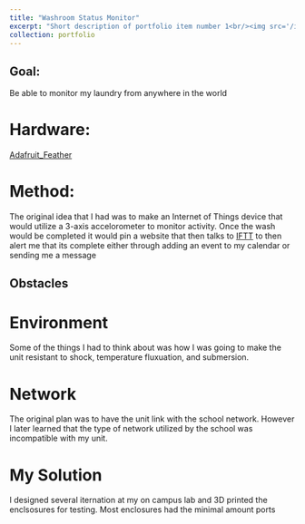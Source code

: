 ```yaml
---
title: "Washroom Status Monitor"
excerpt: "Short description of portfolio item number 1<br/><img src='/images/500x300.png'>"
collection: portfolio
---
```


## Goal: 
Be able to monitor my laundry from anywhere in the world

# Hardware:
[Adafruit_Feather](https://www.adafruit.com/)

# Method:

The original idea that I had was to make an Internet of Things device that would utilize a 3-axis accelorometer to monitor activity. Once the wash would be completed it would pin a website that then talks to [IFTT](https://www.iftt.com) to then alert me that its complete either through adding an event to my calendar or sending me a message

## Obstacles

# Environment
Some of the things I had to think about was how I was going to make the unit resistant to shock, temperature fluxuation, and submersion. 

# Network
The original plan was to have the unit link with the school network. However I later learned that the type of network utilized by the school was incompatible with my unit.

# My Solution
I designed several iternation at my on campus lab and 3D printed the enclsosures for testing. Most enclosures had the minimal amount ports
